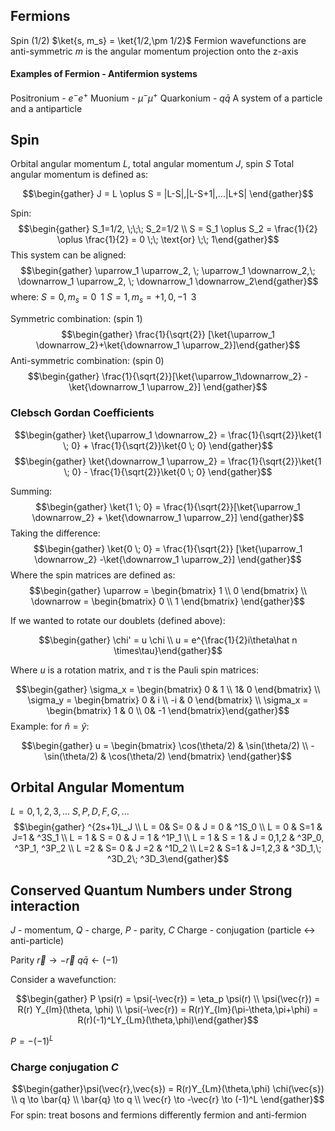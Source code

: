 ## Fermions
Spin (1/2) $\ket{s, m_s} = \ket{1/2,\pm 1/2}$
Fermion wavefunctions are anti-symmetric
$m$ is the angular momentum projection onto the z-axis

#### Examples of Fermion - Antifermion systems
Positronium - $e^-e^+$
Muonium - $\mu^-\mu^+$
Quarkonium - $q \bar{q}$
A system of a particle and a antiparticle

## Spin
Orbital angular momentum $L$, total angular momentum $J$, spin $S$
Total angular momentum is defined as:

$$\begin{gather} J = L \oplus S = |L-S|,|L-S+1|,...|L+S| \end{gather}$$

Spin:
$$\begin{gather} S_1=1/2, \;\;\; S_2=1/2 \\ S = S_1 \oplus S_2 = \frac{1}{2} \oplus \frac{1}{2} = 0 \;\; \text{or} \;\; 1\end{gather}$$
This system can be aligned: 
$$\begin{gather} \uparrow_1 \uparrow_2, \; \uparrow_1 \downarrow_2,\; \downarrow_1 \uparrow_2, \; \downarrow_1 \downarrow_2\end{gather}$$
where: 
$S = 0, m_s = 0 \;\; 1$
$S = 1, m_s = +1,0,-1 \;\; 3$

Symmetric combination:  (spin 1)
$$\begin{gather} \frac{1}{\sqrt{2}} [\ket{\uparrow_1 \downarrow_2}+\ket{\downarrow_1 \uparrow_2}]\end{gather}$$
Anti-symmetric combination: (spin 0)
$$\begin{gather} \frac{1}{\sqrt{2}}[\ket{\uparrow_1\downarrow_2} - \ket{\downarrow_1 \uparrow_2}] \end{gather}$$
### Clebsch Gordan Coefficients 
$$\begin{gather} \ket{\uparrow_1 \downarrow_2} = \frac{1}{\sqrt{2}}\ket{1 \; 0} + \frac{1}{\sqrt{2}}\ket{0 \; 0} \end{gather}$$
$$\begin{gather} \ket{\downarrow_1 \uparrow_2} = \frac{1}{\sqrt{2}}\ket{1 \; 0} - \frac{1}{\sqrt{2}}\ket{0 \; 0} \end{gather}$$

Summing:
$$\begin{gather} \ket{1 \; 0} = \frac{1}{\sqrt{2}}[\ket{\uparrow_1 \downarrow_2} + \ket{\downarrow_1 \uparrow_2}] \end{gather}$$
Taking the difference:
$$\begin{gather} \ket{0 \; 0} = \frac{1}{\sqrt{2}} [\ket{\uparrow_1 \downarrow_2} -\ket{\downarrow_1 \uparrow_2}] \end{gather}$$
Where the spin matrices are defined as:
$$\begin{gather} \uparrow = \begin{bmatrix} 1 \\ 0 \end{bmatrix} \\ \downarrow = \begin{bmatrix} 0 \\ 1 \end{bmatrix}
\end{gather}$$

If we wanted to rotate our doublets (defined above):

$$\begin{gather} \chi' = u \chi \\ u = e^{\frac{1}{2}i\theta\hat n \times\tau}\end{gather}$$

Where $u$ is a rotation matrix, and $\tau$ is the Pauli spin matrices:

$$\begin{gather} \sigma_x = \begin{bmatrix} 0 & 1 \\ 1& 0 \end{bmatrix} \\ \sigma_y = \begin{bmatrix} 0 & i \\ -i & 0 \end{bmatrix} \\ \sigma_x = \begin{bmatrix} 1 & 0 \\ 0& -1 \end{bmatrix}\end{gather}$$
Example: for $\hat n = \hat y$: 

$$\begin{gather} u = \begin{bmatrix} \cos(\theta/2) & \sin(\theta/2) \\ -\sin(\theta/2) & \cos(\theta/2) \end{bmatrix} \end{gather}$$


## Orbital Angular Momentum
$L = 0,1,2,3,...$  $S,P,D,F,G,...$ 
$$\begin{gather} ^{2s+1}L_J \\ L = 0& S= 0 & J = 0  & ^1S_0 \\ L = 0 & S=1 & J=1 & ^3S_1 \\ L = 1 & S = 0 & J = 1 & ^1P_1 \\ L = 1 & S = 1 & J = 0,1,2 & ^3P_0, ^3P_1, ^3P_2 \\ L =2 & S= 0 & J =2 & ^1D_2 \\ L=2 & S=1 & J=1,2,3 & ^3D_1,\; ^3D_2\; ^3D_3\end{gather}$$
## Conserved Quantum Numbers under Strong interaction
$J$ - momentum, $Q$ - charge, $P$ - parity, $C$ Charge - conjugation (particle $\leftrightarrow$ anti-particle)

Parity $\vec{r} \to -\vec{r}$  $q \bar{q} \leftarrow (-1)$ 

Consider a wavefunction:

$$\begin{gather} P \psi(r) = \psi(-\vec{r}) = \eta_p \psi(r) \\ \psi(\vec{r}) = R(r) Y_{lm}(\theta, \phi) \\ \psi(-\vec{r}) = R(r)Y_{lm}(\pi-\theta,\pi+\phi) = R(r)(-1)^LY_{Lm}(\theta,\phi)\end{gather}$$

$P = -(-1)^L$
### Charge conjugation $C$ 
$$\begin{gather}\psi(\vec{r},\vec{s}) = R(r)Y_{Lm}(\theta,\phi) \chi(\vec{s}) \\ q \to \bar{q} \\ \bar{q} \to q \\ \vec{r} \to -\vec{r} \to (-1)^L \end{gather}$$ 
For spin: treat bosons and fermions differently
fermion and anti-fermion